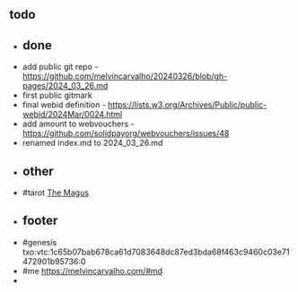 ## todo
- ## done
- add public git repo - https://github.com/melvincarvalho/20240326/blob/gh-pages/2024_03_26.md
- first public gitmark
- final webid definition - https://lists.w3.org/Archives/Public/public-webid/2024Mar/0024.html
- add amount to webvouchers - https://github.com/solidpayorg/webvouchers/issues/48
- renamed index.md to 2024_03_26.md
- ## other
- #tarot [The Magus](https://tarotask.com/TheMagus.jpg)
- ## footer
- #genesis txo:vtc:1c65b07bab678ca61d7083648dc87ed3bda68f463c9460c03e71472901b95736:0
- #me https://melvincarvalho.com/#md
-